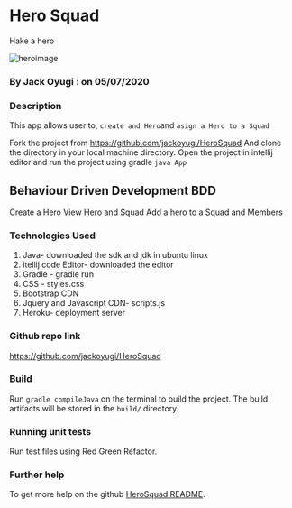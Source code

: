 # Hero Squad
Hake a hero
<br>

![heroimage](https://user-images.githubusercontent.com/64521605/86558694-c588d280-bf62-11ea-8d6e-6dc4254f52b9.jpg)
### By Jack Oyugi : on 05/07/2020

### Description
This app allows user to, `create and Hero`and `asign a Hero to a Squad`


Fork the project from https://github.com/jackoyugi/HeroSquad
And clone the directory in your local machine directory.
Open the project in intellij editor and run the project using gradle `java App`
<br>
## Behaviour Driven Development BDD
Create a Hero
View Hero and Squad
Add a hero to a Squad and Members


### Technologies Used
<ol>
<li>Java- downloaded the sdk and jdk in ubuntu linux</li>
<li>itellij  code Editor- downloaded the editor</li>
<li>Gradle - gradle run</li>
<li>CSS - styles.css</li>
<li>Bootstrap CDN</li>
<li>Jquery and Javascript CDN- scripts.js</li>
<li>Heroku- deployment server</li>
</ol>

### Github repo link
https://github.com/jackoyugi/HeroSquad


### Build

Run `gradle compileJava` on the terminal to build the project. The build artifacts will be stored in the `build/` directory.

### Running unit tests

Run test files using Red Green Refactor.


### Further help

To get more help on the github [HeroSquad README](https://github.com/jackoyugi/README.md).
